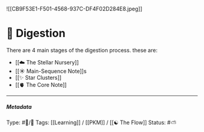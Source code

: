
![[CB9F53E1-F501-4568-937C-DF4F02D284E8.jpeg]]

# 📝 Digestion 

There are 4 main stages of the digestion process. these are:

- [[☁️ The Stellar Nursery]]
- [[☀️ Main-Sequence Note]]s
- [[✨ Star Clusters]]
- [[🫀 The Core Note]]

___

##### Metadata
Type: #🔵/🔵 
Tags: [[Learning]] / [[PKM]] / [[☯️ The Flow]]
Status:  #⛅️ 